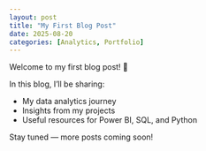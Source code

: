 ```yaml
---
layout: post
title: "My First Blog Post"
date: 2025-08-20
categories: [Analytics, Portfolio]
---
```


Welcome to my first blog post! 🎉

In this blog, I’ll be sharing:
- My data analytics journey
- Insights from my projects
- Useful resources for Power BI, SQL, and Python

Stay tuned — more posts coming soon!
